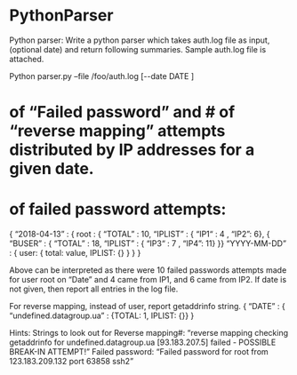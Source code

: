 # PythonParser

Python parser: Write a python parser which takes auth.log file as input, (optional date) and return following summaries. Sample auth.log file is attached. 

Python parser.py –file /foo/auth.log [--date DATE ] 

# of “Failed password” and # of “reverse mapping” attempts distributed by IP addresses for a given date. 

# of failed password attempts: 
{ “2018-04-13” : { root : { “TOTAL” : 10, 
“IPLIST” : { “IP1“ : 4 , “IP2”: 6}, 
{ “BUSER” : { “TOTAL” : 18, 
“IPLIST” : { “IP3“ : 7 , “IP4”: 11} }} 
“YYYY-MM-DD” : { user: { total: value, IPLIST: {} } } 
} 

Above can be interpreted as there were 10 failed passwords attempts made for user root on “Date” and 4 came from IP1, and 6 came from IP2. If date is not given, then report all entries in the log file. 

For reverse mapping, instead of user, report getaddrinfo string. 
{ “DATE” : { “undefined.datagroup.ua” : {TOTAL: 1, IPLIST: {}} } 

Hints: Strings to look out for 
Reverse mapping#: “reverse mapping checking getaddrinfo for undefined.datagroup.ua [93.183.207.5] failed - POSSIBLE BREAK-IN ATTEMPT!” 
Failed password: “Failed password for root from 123.183.209.132 port 63858 ssh2” 
